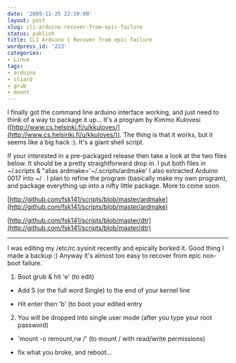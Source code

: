 ```yaml
---
date: '2009-11-25 22:10:00'
layout: post
slug: cli-arduino-recover-from-epic-failure
status: publish
title: CLI Arduino | Recover from epic failure
wordpress_id: '223'
categories:
- Linux
tags:
- arduino
- cliard
- grub
- mount
---
```


I finally got the command line arduino interface working, and just need to think of a way to package it up... It's a program by Kimmo Kulovesi ([http://www.cs.helsinki.fi/u/kkuloves/](http://www.cs.helsinki.fi/u/kkuloves/)). The thing is that it works, but it seems like a big hack :). It's a giant shell script.

If your interested in a pre-packaged release then take a look at the two files below. It should be a pretty straightforward drop in. I put both files in ~/.scripts & "alias ardmake='~/.scripts/ardmake' I also extracted Arduino 0017 into ~/ . I plan to refine the program (basically make my own program), and package everything up into a nifty little package. More to come soon.

[http://github.com/fsk141/scripts/blob/master/ardmake](http://github.com/fsk141/scripts/blob/master/ardmake)

[http://github.com/fsk141/scripts/blob/master/dtr](http://github.com/fsk141/scripts/blob/master/dtr)

------

I was editing my /etc/rc.sysinit recently and epically borked it. Good thing I made a backup :) Anyway it's almost too easy to recover from epic non-boot failure.

1) Boot grub & hit 'e' (to edit)



	
  * Add S (or the full word Single) to the end of your kernel line

	
  * Hit enter then 'b' (to boot your edited entry


2) You will be dropped into single user mode (after you type your root password)

	
  * 'mount -o remount,rw /' (to mount / with read/write permissions)

	
  * fix what you broke, and reboot...


